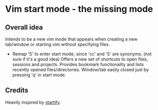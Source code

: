 # Vim start mode - the missing mode

## Overall idea
Intends to be a new vim mode that appears when creating a new tab/window or starting vim without specifying files.
  - Remap 'S' to enter start mode, since 'cc' and 'S' are synonyms. (not sure if it's a good idea)
Offers a new set of shortcuts to open files, sessions and projects.
Provides bookmark functionality and lists recently opened files/directories.
Window/tab easily closed just by pressing 'q' in start mode.

## Credits
Heavily inspired by [startify](https://github.com/mhinz/vim-startify).
